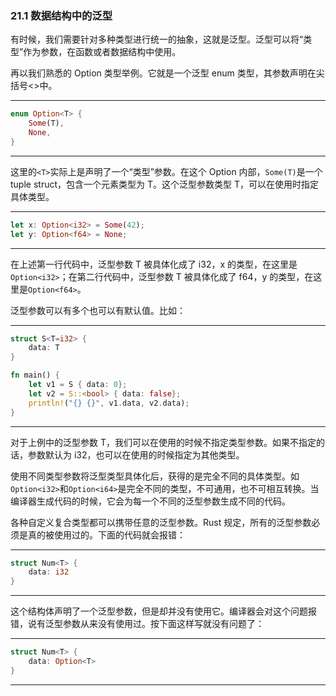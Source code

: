 ### 21.1 数据结构中的泛型

有时候，我们需要针对多种类型进行统一的抽象，这就是泛型。泛型可以将“类型”作为参数，在函数或者数据结构中使用。

再以我们熟悉的 Option 类型举例。它就是一个泛型 enum 类型，其参数声明在尖括号<>中。

---

```rust
enum Option<T> {
    Some(T),
    None,
}
```

---

这里的`<T>`实际上是声明了一个“类型”参数。在这个 Option 内部，`Some(T)`是一个 tuple struct，包含一个元素类型为 T。这个泛型参数类型 T，可以在使用时指定具体类型。

---

```rust
let x: Option<i32> = Some(42);
let y: Option<f64> = None;
```

---

在上述第一行代码中，泛型参数 T 被具体化成了 i32，x 的类型，在这里是`Option<i32>`；在第二行代码中，泛型参数 T 被具体化成了 f64，y 的类型，在这里是`Option<f64>`。

泛型参数可以有多个也可以有默认值。比如：

---

```rust
struct S<T=i32> {
    data: T
}

fn main() {
    let v1 = S { data: 0};
    let v2 = S::<bool> { data: false};
    println!("{} {}", v1.data, v2.data);
}
```

---

对于上例中的泛型参数 T，我们可以在使用的时候不指定类型参数。如果不指定的话，参数默认为 i32，也可以在使用的时候指定为其他类型。

使用不同类型参数将泛型类型具体化后，获得的是完全不同的具体类型。如`Option<i32>`和`Option<i64>`是完全不同的类型，不可通用，也不可相互转换。当编译器生成代码的时候，它会为每一个不同的泛型参数生成不同的代码。

各种自定义复合类型都可以携带任意的泛型参数。Rust 规定，所有的泛型参数必须是真的被使用过的。下面的代码就会报错：

---

```rust
struct Num<T> {
    data: i32
}
```

---

这个结构体声明了一个泛型参数，但是却并没有使用它。编译器会对这个问题报错，说有泛型参数从来没有使用过。按下面这样写就没有问题了：

---

```rust
struct Num<T> {
    data: Option<T>
}
```

---
